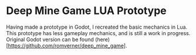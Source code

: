 # Deep Mine Game LUA Prototype
Having made a prototype in Godot, I recreated the basic mechanics in Lua. This prototype has less gameplay mechanics, and is still a work in progress.
Original Godot version can be found (here)[https://github.com/romverner/deep_mine_game].
